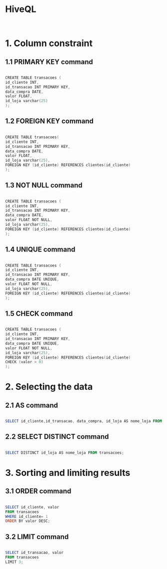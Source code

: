 # HiveQL
<br>

# 1. Column constraint

## 1.1 PRIMARY KEY command

```powershell

CREATE TABLE transacoes (
id_cliente INT,
id_transacao INT PRIMARY KEY,
data_compra DATE,
valor FLOAT,
id_loja varchar(25)
);

```

## 1.2 FOREIGN KEY command

```powershell

CREATE TABLE transacoes(
id_cliente INT,
id_transacao INT PRIMARY KEY,
data_compra DATE,
valor FLOAT,
id_loja varchar(25),
FOREIGN KEY (id_cliente) REFERENCES clientes(id_cliente)
);

```

## 1.3 NOT NULL command

```powershell

CREATE TABLE transacoes (
id_cliente INT,
id_transacao INT PRIMARY KEY,
data_compra DATE,
valor FLOAT NOT NULL,
id_loja varchar(25),
FOREIGN KEY (id_cliente) REFERENCES clientes(id_cliente)
);

```

## 1.4 UNIQUE command

```powershell

CREATE TABLE transacoes (
id_cliente INT,
id_transacao INT PRIMARY KEY,
data_compra DATE UNIQUE,
valor FLOAT NOT NULL,
id_loja varchar(25),
FOREIGN KEY (id_cliente) REFERENCES clientes(id_cliente)
);

```

## 1.5 CHECK command

```powershell

CREATE TABLE transacoes (
id_cliente INT,
id_transacao INT PRIMARY KEY,
data_compra DATE UNIQUE,
valor FLOAT NOT NULL,
id_loja varchar(25),
FOREIGN KEY (id_cliente) REFERENCES clientes(id_cliente)
CHECK (valor > 0)
);

```

# 2. Selecting the data

## 2.1 AS command

```powershell

SELECT id_cliente,id_transacao, data_compra, id_loja AS nome_loja FROM transacoes;

```

## 2.2 SELECT DISTINCT command

```powershell

SELECT DISTINCT id_loja AS nome_loja FROM transacoes;

```

# 3. Sorting and limiting results

## 3.1 ORDER command

```powershell

SELECT id_cliente, valor
FROM transacoes
WHERE id_cliente= 1
ORDER BY valor DESC;

```

## 3.2 LIMIT command

```powershell

SELECT id_transacao, valor
FROM transacoes
LIMIT 3;

```